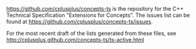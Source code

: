 https://github.com/cplusplus/concepts-ts is the repository for the 
C++ Technical Specification "Extensions for Concepts". The issues
list can be found at https://github.com/cplusplus/concepts-ts/issues.

For the most recent draft of the lists generated from these files,
see http://cplusplus.github.com/concepts-ts/ts-active.html 

